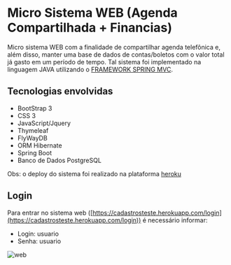 # Micro Sistema WEB (Agenda Compartilhada + Financias)

Micro sistema WEB com a finalidade de compartilhar agenda telefônica e, além disso, manter uma base de dados de contas/boletos com o valor total já gasto em um período de tempo. Tal sistema foi implementado na linguagem JAVA utilizando o [FRAMEWORK SPRING MVC](https://spring.io/). 

## Tecnologias envolvidas 

- BootStrap 3
- CSS 3
- JavaScript/Jquery
- Thymeleaf
- FlyWayDB
- ORM Hibernate
- Spring Boot
- Banco de Dados PostgreSQL

Obs: o deploy do sistema foi realizado na plataforma [heroku](https://www.heroku.com/)

## Login

Para entrar no sistema web ([https://cadastrosteste.herokuapp.com/login](https://cadastrosteste.herokuapp.com/login)) é necessário informar:

- Login: usuario
- Senha: usuario

![web](https://github.com/RodolfoHerman/Micro-Sistema-WEB-Agenda-Compartilhada-Financias-/blob/master/web.png)
